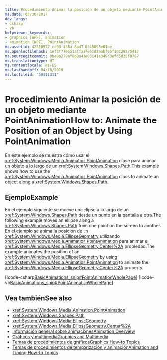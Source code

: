 ```yaml
---
title: Procedimiento Animar la posición de un objeto mediante PointAnimation
ms.date: 03/30/2017
dev_langs:
- csharp
- vb
helpviewer_keywords:
- graphics [WPF], animation
- animation [WPF], PointAnimation
ms.assetid: 42310977-cc90-438a-8a47-0345898e01be
ms.openlocfilehash: 1ef3f77e551affaa7e61d2aabf95f10c29275417
ms.sourcegitcommit: 0be8a279af6d8a43e03141e349d3efd5d35f8767
ms.translationtype: HT
ms.contentlocale: es-ES
ms.lasthandoff: 04/18/2019
ms.locfileid: "59111311"
---
```

# <a name="how-to-animate-the-position-of-an-object-by-using-pointanimation"></a><span data-ttu-id="da6c0-102">Procedimiento Animar la posición de un objeto mediante PointAnimation</span><span class="sxs-lookup"><span data-stu-id="da6c0-102">How to: Animate the Position of an Object by Using PointAnimation</span></span>
<span data-ttu-id="da6c0-103">En este ejemplo se muestra cómo usar el <xref:System.Windows.Media.Animation.PointAnimation> clase para animar un objeto a lo largo de un <xref:System.Windows.Shapes.Path>.</span><span class="sxs-lookup"><span data-stu-id="da6c0-103">This example shows how to use the <xref:System.Windows.Media.Animation.PointAnimation> class to animate an object along a <xref:System.Windows.Shapes.Path>.</span></span>  
  
## <a name="example"></a><span data-ttu-id="da6c0-104">Ejemplo</span><span class="sxs-lookup"><span data-stu-id="da6c0-104">Example</span></span>  
 <span data-ttu-id="da6c0-105">En el ejemplo siguiente se mueve una elipse a lo largo de un <xref:System.Windows.Shapes.Path> desde un punto en la pantalla a otra.</span><span class="sxs-lookup"><span data-stu-id="da6c0-105">The following example moves an ellipse along a <xref:System.Windows.Shapes.Path> from one point on the screen to another.</span></span> <span data-ttu-id="da6c0-106">En el ejemplo se anima la posición de un <xref:System.Windows.Media.EllipseGeometry> utilizando <xref:System.Windows.Media.Animation.PointAnimation> para animar el <xref:System.Windows.Media.EllipseGeometry.Center%2A> propiedad.</span><span class="sxs-lookup"><span data-stu-id="da6c0-106">The example animates the position of an <xref:System.Windows.Media.EllipseGeometry> by using <xref:System.Windows.Media.Animation.PointAnimation> to animate the <xref:System.Windows.Media.EllipseGeometry.Center%2A> property.</span></span>  
  
 [!code-csharp[BasicAnimations_snip#PointAnimationWholePage](~/samples/snippets/csharp/VS_Snippets_Wpf/BasicAnimations_snip/CSharp/PointAnimationExample.cs#pointanimationwholepage)]
 [!code-vb[BasicAnimations_snip#PointAnimationWholePage](~/samples/snippets/visualbasic/VS_Snippets_Wpf/BasicAnimations_snip/VisualBasic/PointAnimationExample.vb#pointanimationwholepage)]  
  
## <a name="see-also"></a><span data-ttu-id="da6c0-107">Vea también</span><span class="sxs-lookup"><span data-stu-id="da6c0-107">See also</span></span>

- <xref:System.Windows.Media.Animation.PointAnimation>
- <xref:System.Windows.Shapes.Path>
- <xref:System.Windows.Media.EllipseGeometry>
- <xref:System.Windows.Media.EllipseGeometry.Center%2A>
- [<span data-ttu-id="da6c0-108">Información general sobre animaciones</span><span class="sxs-lookup"><span data-stu-id="da6c0-108">Animation Overview</span></span>](animation-overview.md)
- [<span data-ttu-id="da6c0-109">Gráficos y multimedia</span><span class="sxs-lookup"><span data-stu-id="da6c0-109">Graphics and Multimedia</span></span>](index.md)
- [<span data-ttu-id="da6c0-110">Temas de procedimientos de gráficos</span><span class="sxs-lookup"><span data-stu-id="da6c0-110">Graphics How-to Topics</span></span>](graphics-how-to-topics.md)
- [<span data-ttu-id="da6c0-111">Temas de procedimientos de temporización y animación</span><span class="sxs-lookup"><span data-stu-id="da6c0-111">Animation and Timing How-to Topics</span></span>](animation-and-timing-how-to-topics.md)
